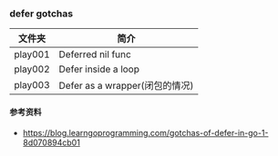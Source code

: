 ### defer gotchas

|文件夹|简介|
|---|---|
|play001|Deferred nil func|
|play002|Defer inside a loop|
|play003|Defer as a wrapper(闭包的情况)|

#### 参考资料
 - https://blog.learngoprogramming.com/gotchas-of-defer-in-go-1-8d070894cb01
